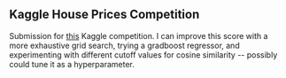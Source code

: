 ## Kaggle House Prices Competition

Submission for [this](https://www.kaggle.com/c/house-prices-advanced-regression-techniques/overview) Kaggle competition. I can improve this score with a more exhaustive grid search, trying a gradboost regressor, and experimenting with different cutoff values for cosine similarity -- possibly could tune it as a hyperparameter.